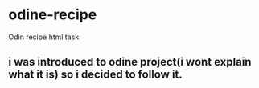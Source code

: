 # odine-recipe
Odin recipe html task
## i was introduced to odine project(i wont explain what it is) so i decided to follow it.
